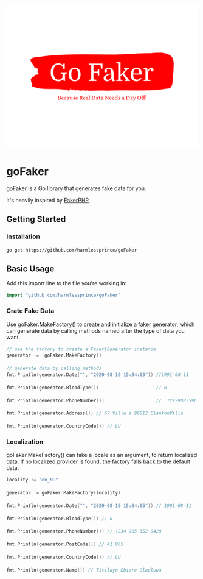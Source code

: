 <p style="text-align: center"><img src="go-faker-logo.png" alt="Social card of FakerPHP"></p>

# goFaker

goFaker is a Go library that generates fake data for you. 

It's heavily inspired by [FakerPHP](https://github.com/FakerPHP/Faker)


## Getting Started
    
### Installation

```shell
go get https://github.com/harmlessprince/goFaker
```

## Basic Usage

Add this import line to the file you're working in:

```Go
import "github.com/harmlessprince/goFaker"
```

###  Crate Fake Data
Use goFaker.MakeFactory() to create and initialize a faker generator, which can generate data by calling methods named after the type of data you want.

```Go
// use the factory to create a Faker\Generator instance
generator :=  goFaker.MakeFactory()

// generate data by calling methods
fmt.Println(generator.Date("", "2020-08-10 15:04:05")) //1991-08-11

fmt.Println(generator.BloodType())                     // 0

fmt.Println(generator.PhoneNumber())                   //  729-988-596

fmt.Println(generator.Address()) // 67 Ville a 96812 ClantonVille

fmt.Println(generator.CountryCode()) // LU

```

### Localization

goFaker.MakeFactory() can take a locale as an argument, to return localized data. If no localized provider is found, the factory falls back to the default data.

```Go
locality := "en_NG"

generator := goFaker.MakeFactory(locality)

fmt.Println(generator.Date("", "2020-08-10 15:04:05")) // 1991-08-11

fmt.Println(generator.BloodType()) // 0

fmt.Println(generator.PhoneNumber()) // +234 905 352 8428

fmt.Println(generator.PostCode()) // 41 865

fmt.Println(generator.CountryCode()) // LU

fmt.Println(generator.Name()) // Titilayo Ebiere Olaoluwa

```

